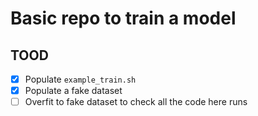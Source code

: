# Basic repo to train a model

## TOOD

- [x] Populate `example_train.sh`
- [x] Populate a fake dataset
- [ ] Overfit to fake dataset to check all the code here runs

